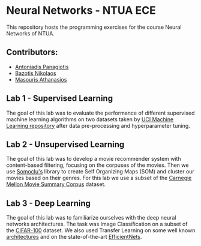 # Neural Networks - NTUA ECE
This repository hosts the programming exercises for the course Neural Networks of NTUA.

## Contributors:
- [Antoniadis Panagiotis](https://github.com/PanosAntoniadis)
- [Bazotis Nikolaos](https://github.com/Nick-Buzz)
- [Masouris Athanasios](https://github.com/ThanosM97)

## Lab 1 - Supervised Learning
The goal of this lab was to evaluate the performance of different supervised machine learning algorithms on two datasets taken by [UCI Machine Learning repository](https://archive.ics.uci.edu/ml/index.php) after data pre-processing and hyperparameter tuning.  

## Lab 2 - Unsupervised Learning
The goal of this lab was to develop a movie recommender system with content-based filtering, focusing on the corpuses of the movies. Then we use [Somoclu's](http://somoclu.readthedocs.io/en/stable/index.html) library to create Self Organizing Maps (SOM) and cluster our movies based on their genres. For this lab we use a subset of the [Carnegie Mellon Movie Summary Corpus](http://www.cs.cmu.edu/~ark/personas/) dataset.

## Lab 3 - Deep Learning
The goal of this lab was to familiarize ourselves with the deep neural networks architectures. The task was Image Classification on a subset of the [CIFAR-100](https://www.cs.toronto.edu/~kriz/cifar.html) dataset. We also used Transfer Learning on some well known [architectures](https://keras.io/applications/) and on the state-of-the-art [EfficientNets](https://arxiv.org/abs/1905.11946).
